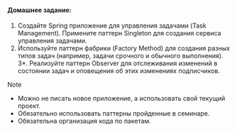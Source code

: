 #### Домашнее задание:
1. Создайте Spring приложение для управления задачами (Task Management). Примените паттерн Singleton для создания сервиса управления задачами.
2. Используйте паттерн фабрики (Factory Method) для создания разных типов задач (например, задачи срочного и обычного выполнения).
3*. Реализуйте паттерн Observer для отслеживания изменений в состоянии задач и оповещения об этих изменениях подписчиков.

> [!NOTE]
> - Можно не писать новое приложение, а использовать свой текущий проект.
> - Обязательно использовать паттерны пройденные в семинаре.
> - Обязательна организация кода по пакетам.